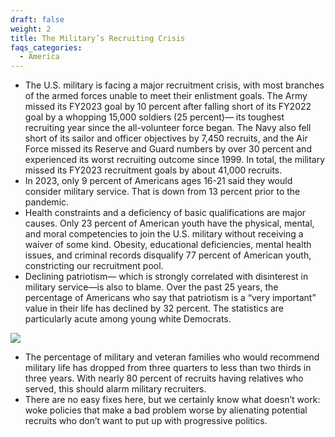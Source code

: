 ```yaml
---
draft: false
weight: 2
title: The Military’s Recruiting Crisis
faqs_categories:
  - America
---
```

* The U.S. military is facing a major recruitment crisis, with most branches of the armed forces unable to meet their enlistment goals. The Army missed its FY2023 goal by 10 percent after falling short of its FY2022 goal by a whopping 15,000 soldiers (25 percent)— its toughest recruiting year since the all-volunteer force began. The Navy also fell short of its sailor and officer objectives by 7,450 recruits, and the Air Force missed its Reserve and Guard numbers by over 30 percent and experienced its worst recruiting outcome since 1999. In total, the military missed its FY2023 recruitment goals by about 41,000 recruits.
* In 2023, only 9 percent of Americans ages 16-21 said they would consider military service. That is down from 13 percent prior to the pandemic.
* Health constraints and a deficiency of basic qualifications are major causes. Only 23 percent of American youth have the physical, mental, and moral competencies to join the U.S. military without receiving a waiver of some kind. Obesity, educational deficiencies, mental health issues, and criminal records disqualify 77 percent of American youth, constricting our recruitment pool.
* Declining patriotism— which is strongly correlated with disinterest in military service—is also to blame. Over the past 25 years, the percentage of Americans who say that patriotism is a “very important” value in their life has declined by 32 percent. The statistics are particularly acute among young white Democrats.

![](/img/focus/screenshot-2024-06-20-at-8.38.06 pm.png)

* The percentage of military and veteran families who would recommend military life has dropped from three quarters to less than two thirds in three years. With nearly 80 percent of recruits having relatives who served, this should alarm military recruiters.
* There are no easy fixes here, but we certainly know what doesn’t work: woke policies that make a bad problem worse by alienating potential recruits who don’t want to put up with progressive politics.